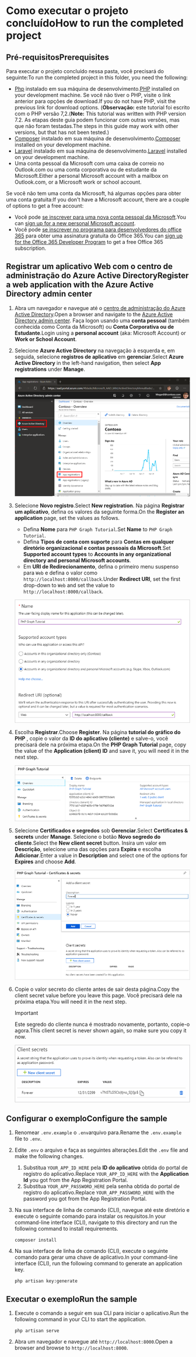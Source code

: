 # <a name="how-to-run-the-completed-project"></a><span data-ttu-id="da3e3-101">Como executar o projeto concluído</span><span class="sxs-lookup"><span data-stu-id="da3e3-101">How to run the completed project</span></span>

## <a name="prerequisites"></a><span data-ttu-id="da3e3-102">Pré-requisitos</span><span class="sxs-lookup"><span data-stu-id="da3e3-102">Prerequisites</span></span>

<span data-ttu-id="da3e3-103">Para executar o projeto concluído nessa pasta, você precisará do seguinte:</span><span class="sxs-lookup"><span data-stu-id="da3e3-103">To run the completed project in this folder, you need the following:</span></span>

- <span data-ttu-id="da3e3-104">[Php](http://php.net/downloads.php) instalado em sua máquina de desenvolvimento.</span><span class="sxs-lookup"><span data-stu-id="da3e3-104">[PHP](http://php.net/downloads.php) installed on your development machine.</span></span> <span data-ttu-id="da3e3-105">Se você não tiver o PHP, visite o link anterior para opções de download.</span><span class="sxs-lookup"><span data-stu-id="da3e3-105">If you do not have PHP, visit the previous link for download options.</span></span> <span data-ttu-id="da3e3-106">(**Observação:** este tutorial foi escrito com o PHP versão 7,2.</span><span class="sxs-lookup"><span data-stu-id="da3e3-106">(**Note:** This tutorial was written with PHP version 7.2.</span></span> <span data-ttu-id="da3e3-107">As etapas deste guia podem funcionar com outras versões, mas que não foram testadas.</span><span class="sxs-lookup"><span data-stu-id="da3e3-107">The steps in this guide may work with other versions, but that has not been tested.)</span></span>
- <span data-ttu-id="da3e3-108">[Composer](https://getcomposer.org/) instalado em sua máquina de desenvolvimento.</span><span class="sxs-lookup"><span data-stu-id="da3e3-108">[Composer](https://getcomposer.org/) installed on your development machine.</span></span>
- <span data-ttu-id="da3e3-109">[Laravel](https://laravel.com/) instalado em sua máquina de desenvolvimento.</span><span class="sxs-lookup"><span data-stu-id="da3e3-109">[Laravel](https://laravel.com/) installed on your development machine.</span></span>
- <span data-ttu-id="da3e3-110">Uma conta pessoal da Microsoft com uma caixa de correio no Outlook.com ou uma conta corporativa ou de estudante da Microsoft.</span><span class="sxs-lookup"><span data-stu-id="da3e3-110">Either a personal Microsoft account with a mailbox on Outlook.com, or a Microsoft work or school account.</span></span>

<span data-ttu-id="da3e3-111">Se você não tem uma conta da Microsoft, há algumas opções para obter uma conta gratuita:</span><span class="sxs-lookup"><span data-stu-id="da3e3-111">If you don't have a Microsoft account, there are a couple of options to get a free account:</span></span>

- <span data-ttu-id="da3e3-112">Você pode [se inscrever para uma nova conta pessoal da Microsoft](https://signup.live.com/signup?wa=wsignin1.0&rpsnv=12&ct=1454618383&rver=6.4.6456.0&wp=MBI_SSL_SHARED&wreply=https://mail.live.com/default.aspx&id=64855&cbcxt=mai&bk=1454618383&uiflavor=web&uaid=b213a65b4fdc484382b6622b3ecaa547&mkt=E-US&lc=1033&lic=1).</span><span class="sxs-lookup"><span data-stu-id="da3e3-112">You can [sign up for a new personal Microsoft account](https://signup.live.com/signup?wa=wsignin1.0&rpsnv=12&ct=1454618383&rver=6.4.6456.0&wp=MBI_SSL_SHARED&wreply=https://mail.live.com/default.aspx&id=64855&cbcxt=mai&bk=1454618383&uiflavor=web&uaid=b213a65b4fdc484382b6622b3ecaa547&mkt=E-US&lc=1033&lic=1).</span></span>
- <span data-ttu-id="da3e3-113">Você pode [se inscrever no programa para desenvolvedores do office 365](https://developer.microsoft.com/office/dev-program) para obter uma assinatura gratuita do Office 365.</span><span class="sxs-lookup"><span data-stu-id="da3e3-113">You can [sign up for the Office 365 Developer Program](https://developer.microsoft.com/office/dev-program) to get a free Office 365 subscription.</span></span>

## <a name="register-a-web-application-with-the-azure-active-directory-admin-center"></a><span data-ttu-id="da3e3-114">Registrar um aplicativo Web com o centro de administração do Azure Active Directory</span><span class="sxs-lookup"><span data-stu-id="da3e3-114">Register a web application with the Azure Active Directory admin center</span></span>

1. <span data-ttu-id="da3e3-115">Abra um navegador e navegue até o [centro de administração do Azure Active Directory](https://aad.portal.azure.com).</span><span class="sxs-lookup"><span data-stu-id="da3e3-115">Open a browser and navigate to the [Azure Active Directory admin center](https://aad.portal.azure.com).</span></span> <span data-ttu-id="da3e3-116">Faça logon usando uma **conta pessoal** (também conhecida como Conta da Microsoft) ou **Conta Corporativa ou de Estudante**.</span><span class="sxs-lookup"><span data-stu-id="da3e3-116">Login using a **personal account** (aka: Microsoft Account) or **Work or School Account**.</span></span>

1. <span data-ttu-id="da3e3-117">Selecione **Azure Active Directory** na navegação à esquerda e, em seguida, selecione **registros de aplicativo** em **gerenciar**.</span><span class="sxs-lookup"><span data-stu-id="da3e3-117">Select **Azure Active Directory** in the left-hand navigation, then select **App registrations** under **Manage**.</span></span>

    ![<span data-ttu-id="da3e3-118">Uma captura de tela dos registros de aplicativo</span><span class="sxs-lookup"><span data-stu-id="da3e3-118">A screenshot of the App registrations</span></span> ](/tutorial/images/aad-portal-app-registrations.png)

1. <span data-ttu-id="da3e3-119">Selecione **Novo registro**.</span><span class="sxs-lookup"><span data-stu-id="da3e3-119">Select **New registration**.</span></span> <span data-ttu-id="da3e3-120">Na página **Registrar um aplicativo**, defina os valores da seguinte forma.</span><span class="sxs-lookup"><span data-stu-id="da3e3-120">On the **Register an application** page, set the values as follows.</span></span>

    - <span data-ttu-id="da3e3-121">Defina **Nome** para `PHP Graph Tutorial`.</span><span class="sxs-lookup"><span data-stu-id="da3e3-121">Set **Name** to `PHP Graph Tutorial`.</span></span>
    - <span data-ttu-id="da3e3-122">Defina **Tipos de conta com suporte** para **Contas em qualquer diretório organizacional e contas pessoais da Microsoft**.</span><span class="sxs-lookup"><span data-stu-id="da3e3-122">Set **Supported account types** to **Accounts in any organizational directory and personal Microsoft accounts**.</span></span>
    - <span data-ttu-id="da3e3-123">Em **URI de Redirecionamento**, defina o primeiro menu suspenso para `Web` e defina o valor como `http://localhost:8000/callback`.</span><span class="sxs-lookup"><span data-stu-id="da3e3-123">Under **Redirect URI**, set the first drop-down to `Web` and set the value to `http://localhost:8000/callback`.</span></span>

    ![Uma captura de tela da página registrar um aplicativo](/tutorial/images/aad-register-an-app.png)

1. <span data-ttu-id="da3e3-125">Escolha **Registrar**.</span><span class="sxs-lookup"><span data-stu-id="da3e3-125">Choose **Register**.</span></span> <span data-ttu-id="da3e3-126">Na página **tutorial do gráfico do PHP** , copie o valor da **ID do aplicativo (cliente)** e salve-o, você precisará dele na próxima etapa.</span><span class="sxs-lookup"><span data-stu-id="da3e3-126">On the **PHP Graph Tutorial** page, copy the value of the **Application (client) ID** and save it, you will need it in the next step.</span></span>

    ![Uma captura de tela da ID do aplicativo do novo registro de aplicativo](/tutorial/images/aad-application-id.png)

1. <span data-ttu-id="da3e3-128">Selecione **Certificados e segredos** sob **Gerenciar**.</span><span class="sxs-lookup"><span data-stu-id="da3e3-128">Select **Certificates & secrets** under **Manage**.</span></span> <span data-ttu-id="da3e3-129">Selecione o botão **Novo segredo do cliente**.</span><span class="sxs-lookup"><span data-stu-id="da3e3-129">Select the **New client secret** button.</span></span> <span data-ttu-id="da3e3-130">Insira um valor em **Descrição**, selecione uma das opções para **Expira** e escolha **Adicionar**.</span><span class="sxs-lookup"><span data-stu-id="da3e3-130">Enter a value in **Description** and select one of the options for **Expires** and choose **Add**.</span></span>

    ![Uma captura de tela da caixa de diálogo Adicionar um segredo do cliente](/tutorial/images/aad-new-client-secret.png)

1. <span data-ttu-id="da3e3-132">Copie o valor secreto do cliente antes de sair desta página.</span><span class="sxs-lookup"><span data-stu-id="da3e3-132">Copy the client secret value before you leave this page.</span></span> <span data-ttu-id="da3e3-133">Você precisará dele na próxima etapa.</span><span class="sxs-lookup"><span data-stu-id="da3e3-133">You will need it in the next step.</span></span>

    > [!IMPORTANT]
    > <span data-ttu-id="da3e3-134">Este segredo do cliente nunca é mostrado novamente, portanto, copie-o agora.</span><span class="sxs-lookup"><span data-stu-id="da3e3-134">This client secret is never shown again, so make sure you copy it now.</span></span>

    ![Uma captura de tela do novo segredo do cliente recentemente adicionado](/tutorial/images/aad-copy-client-secret.png)

## <a name="configure-the-sample"></a><span data-ttu-id="da3e3-136">Configurar o exemplo</span><span class="sxs-lookup"><span data-stu-id="da3e3-136">Configure the sample</span></span>

1. <span data-ttu-id="da3e3-137">Renomear `.env.example` o `.env`arquivo para.</span><span class="sxs-lookup"><span data-stu-id="da3e3-137">Rename the `.env.example` file to `.env`.</span></span>
1. <span data-ttu-id="da3e3-138">Edite `.env` o arquivo e faça as seguintes alterações.</span><span class="sxs-lookup"><span data-stu-id="da3e3-138">Edit the `.env` file and make the following changes.</span></span>
    1. <span data-ttu-id="da3e3-139">Substitua `YOUR_APP_ID_HERE` pela **ID do aplicativo** obtida do portal de registro do aplicativo.</span><span class="sxs-lookup"><span data-stu-id="da3e3-139">Replace `YOUR_APP_ID_HERE` with the **Application Id** you got from the App Registration Portal.</span></span>
    1. <span data-ttu-id="da3e3-140">Substitua `YOUR_APP_PASSWORD_HERE` pela senha obtida do portal de registro do aplicativo.</span><span class="sxs-lookup"><span data-stu-id="da3e3-140">Replace `YOUR_APP_PASSWORD_HERE` with the password you got from the App Registration Portal.</span></span>
1. <span data-ttu-id="da3e3-141">Na sua interface de linha de comando (CLI), navegue até este diretório e execute o seguinte comando para instalar os requisitos.</span><span class="sxs-lookup"><span data-stu-id="da3e3-141">In your command-line interface (CLI), navigate to this directory and run the following command to install requirements.</span></span>

    ```Shell
    composer install
    ```

1. <span data-ttu-id="da3e3-142">Na sua interface de linha de comando (CLI), execute o seguinte comando para gerar uma chave de aplicativo.</span><span class="sxs-lookup"><span data-stu-id="da3e3-142">In your command-line interface (CLI), run the following command to generate an application key.</span></span>

    ```Shell
    php artisan key:generate
    ```

## <a name="run-the-sample"></a><span data-ttu-id="da3e3-143">Executar o exemplo</span><span class="sxs-lookup"><span data-stu-id="da3e3-143">Run the sample</span></span>

1. <span data-ttu-id="da3e3-144">Execute o comando a seguir em sua CLI para iniciar o aplicativo.</span><span class="sxs-lookup"><span data-stu-id="da3e3-144">Run the following command in your CLI to start the application.</span></span>

    ```Shell
    php artisan serve
    ```

1. <span data-ttu-id="da3e3-145">Abra um navegador e navegue até `http://localhost:8000`.</span><span class="sxs-lookup"><span data-stu-id="da3e3-145">Open a browser and browse to `http://localhost:8000`.</span></span>